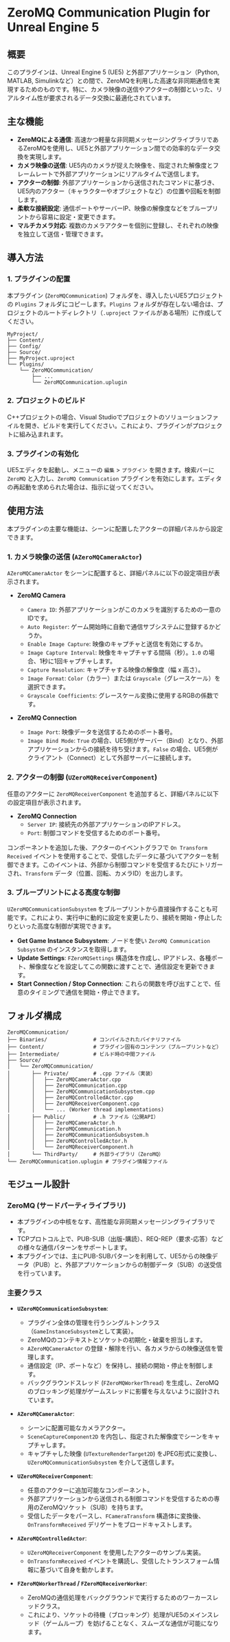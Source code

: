# ZeroMQ Communication Plugin for Unreal Engine 5

## 概要

このプラグインは、Unreal Engine 5 (UE5) と外部アプリケーション（Python, MATLAB, Simulinkなど）との間で、ZeroMQを利用した高速な非同期通信を実現するためのものです。特に、カメラ映像の送信やアクターの制御といった、リアルタイム性が要求されるデータ交換に最適化されています。

## 主な機能

-   **ZeroMQによる通信**: 高速かつ軽量な非同期メッセージングライブラリであるZeroMQを使用し、UE5と外部アプリケーション間での効率的なデータ交換を実現します。
-   **カメラ映像の送信**: UE5内のカメラが捉えた映像を、指定された解像度とフレームレートで外部アプリケーションにリアルタイムで送信します。
-   **アクターの制御**: 外部アプリケーションから送信されたコマンドに基づき、UE5内のアクター（キャラクターやオブジェクトなど）の位置や回転を制御します。
-   **柔軟な接続設定**: 通信ポートやサーバーIP、映像の解像度などをブループリントから容易に設定・変更できます。
-   **マルチカメラ対応**: 複数のカメラアクターを個別に登録し、それぞれの映像を独立して送信・管理できます。

## 導入方法

### 1. プラグインの配置

本プラグイン (`ZeroMQCommunication`) フォルダを、導入したいUE5プロジェクトの `Plugins` フォルダにコピーします。`Plugins` フォルダが存在しない場合は、プロジェクトのルートディレクトリ（`.uproject` ファイルがある場所）に作成してください。

```
MyProject/
├── Content/
├── Config/
├── Source/
├── MyProject.uproject
└── Plugins/
    └── ZeroMQCommunication/
        ├── ...
        └── ZeroMQCommunication.uplugin
```

### 2. プロジェクトのビルド

C++プロジェクトの場合、Visual Studioでプロジェクトのソリューションファイルを開き、ビルドを実行してください。これにより、プラグインがプロジェクトに組み込まれます。

### 3. プラグインの有効化

UE5エディタを起動し、メニューの `編集` > `プラグイン` を開きます。検索バーに `ZeroMQ` と入力し、`ZeroMQ Communication` プラグインを有効にします。エディタの再起動を求められた場合は、指示に従ってください。

## 使用方法

本プラグインの主要な機能は、シーンに配置したアクターの詳細パネルから設定できます。

### 1. カメラ映像の送信 (`AZeroMQCameraActor`)

`AZeroMQCameraActor` をシーンに配置すると、詳細パネルに以下の設定項目が表示されます。

-   **ZeroMQ Camera**
    -   `Camera ID`: 外部アプリケーションがこのカメラを識別するための一意のIDです。
    -   `Auto Register`: ゲーム開始時に自動で通信サブシステムに登録するかどうか。
    -   `Enable Image Capture`: 映像のキャプチャと送信を有効にするか。
    -   `Image Capture Interval`: 映像をキャプチャする間隔（秒）。`1.0` の場合、1秒に1回キャプチャします。
    -   `Capture Resolution`: キャプチャする映像の解像度（幅 x 高さ）。
    -   `Image Format`: `Color`（カラー）または `Grayscale`（グレースケール）を選択できます。
    -   `Grayscale Coefficients`: グレースケール変換に使用するRGBの係数です。

-   **ZeroMQ Connection**
    -   `Image Port`: 映像データを送信するためのポート番号。
    -   `Image Bind Mode`: `True` の場合、UE5側がサーバー（Bind）となり、外部アプリケーションからの接続を待ち受けます。`False` の場合、UE5側がクライアント（Connect）として外部サーバーに接続します。

### 2. アクターの制御 (`UZeroMQReceiverComponent`)

任意のアクターに `ZeroMQReceiverComponent` を追加すると、詳細パネルに以下の設定項目が表示されます。

-   **ZeroMQ Connection**
    -   `Server IP`: 接続先の外部アプリケーションのIPアドレス。
    -   `Port`: 制御コマンドを受信するためのポート番号。

コンポーネントを追加した後、アクターのイベントグラフで `On Transform Received` イベントを使用することで、受信したデータに基づいてアクターを制御できます。このイベントは、外部から制御コマンドを受信するたびにトリガーされ、`Transform` データ（位置、回転、カメラID）を出力します。

### 3. ブループリントによる高度な制御

`UZeroMQCommunicationSubsystem` をブループリントから直接操作することも可能です。これにより、実行中に動的に設定を変更したり、接続を開始・停止したりといった高度な制御が実現できます。

-   **Get Game Instance Subsystem**: ノードを使い `ZeroMQ Communication Subsystem` のインスタンスを取得します。
-   **Update Settings**: `FZeroMQSettings` 構造体を作成し、IPアドレス、各種ポート、解像度などを設定してこの関数に渡すことで、通信設定を更新できます。
-   **Start Connection / Stop Connection**: これらの関数を呼び出すことで、任意のタイミングで通信を開始・停止できます。

## フォルダ構成

```
ZeroMQCommunication/
├── Binaries/               # コンパイルされたバイナリファイル
├── Content/                # プラグイン固有のコンテンツ（ブループリントなど）
├── Intermediate/           # ビルド時の中間ファイル
├── Source/
│   └── ZeroMQCommunication/
│       ├── Private/        # .cpp ファイル（実装）
│       │   ├── ZeroMQCameraActor.cpp
│       │   ├── ZeroMQCommunication.cpp
│       │   ├── ZeroMQCommunicationSubsystem.cpp
│       │   ├── ZeroMQControlledActor.cpp
│       │   ├── ZeroMQReceiverComponent.cpp
│       │   └── ... (Worker thread implementations)
│       ├── Public/         # .h ファイル（公開API）
│       │   ├── ZeroMQCameraActor.h
│       │   ├── ZeroMQCommunication.h
│       │   ├── ZeroMQCommunicationSubsystem.h
│       │   ├── ZeroMQControlledActor.h
│       │   └── ZeroMQReceiverComponent.h
│       └── ThirdParty/     # 外部ライブラリ（ZeroMQ）
└── ZeroMQCommunication.uplugin # プラグイン情報ファイル
```

## モジュール設計

### ZeroMQ (サードパーティライブラリ)

-   本プラグインの中核をなす、高性能な非同期メッセージングライブラリです。
-   TCPプロトコル上で、PUB-SUB（出版-購読）、REQ-REP（要求-応答）などの様々な通信パターンをサポートします。
-   本プラグインでは、主にPUB-SUBパターンを利用して、UE5からの映像データ（PUB）と、外部アプリケーションからの制御データ（SUB）の送受信を行っています。

### 主要クラス

-   **`UZeroMQCommunicationSubsystem`**:
    -   プラグイン全体の管理を行うシングルトンクラス（`GameInstanceSubsystem`として実装）。
    -   ZeroMQのコンテキストとソケットの初期化・破棄を担当します。
    -   `AZeroMQCameraActor` の登録・解除を行い、各カメラからの映像送信を管理します。
    -   通信設定（IP、ポートなど）を保持し、接続の開始・停止を制御します。
    -   バックグラウンドスレッド (`FZeroMQWorkerThread`) を生成し、ZeroMQのブロッキング処理がゲームスレッドに影響を与えないように設計されています。

-   **`AZeroMQCameraActor`**:
    -   シーンに配置可能なカメラアクター。
    -   `SceneCaptureComponent2D` を内包し、指定された解像度でシーンをキャプチャします。
    -   キャプチャした映像 (`UTextureRenderTarget2D`) をJPEG形式に変換し、`UZeroMQCommunicationSubsystem` を介して送信します。

-   **`UZeroMQReceiverComponent`**:
    -   任意のアクターに追加可能なコンポーネント。
    -   外部アプリケーションから送信される制御コマンドを受信するための専用のZeroMQソケット（SUB）を持ちます。
    -   受信したデータをパースし、`FCameraTransform` 構造体に変換後、`OnTransformReceived` デリゲートをブロードキャストします。

-   **`AZeroMQControlledActor`**:
    -   `UZeroMQReceiverComponent` を使用したアクターのサンプル実装。
    -   `OnTransformReceived` イベントを購読し、受信したトランスフォーム情報に基づいて自身を動かします。

-   **`FZeroMQWorkerThread` / `FZeroMQReceiverWorker`**:
    -   ZeroMQの通信処理をバックグラウンドで実行するためのワーカースレッドクラス。
    -   これにより、ソケットの待機（ブロッキング）処理がUE5のメインスレッド（ゲームループ）を妨げることなく、スムーズな通信が可能になります。
